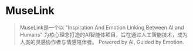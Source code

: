 # MuseLink
> MuseLink是一个以 "Inspiration And Emotion Linking Between AI and Humans" 为核心理念打造的AI智能体项目，旨在通过人工智能技术，成为人类的灵感协作者与情感陪伴者。
> Powered by AI, Guided by Emotion.